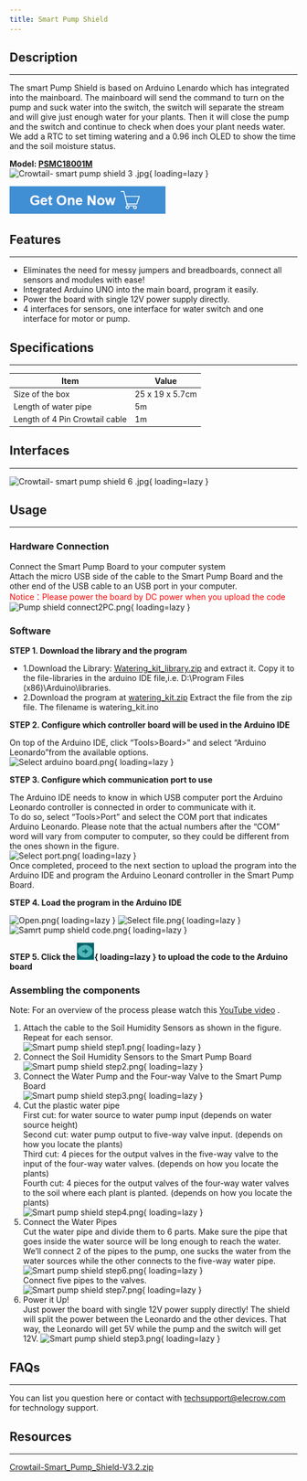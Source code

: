 ```yaml
---
title: Smart Pump Shield
---
```


## Description
-----------

The smart Pump Shield is based on Arduino Lenardo which has integrated into the mainboard. The mainboard will send the command to turn on the pump and suck water into the switch, the switch will separate the stream and will give just enough water for your plants. Then it will close the pump and the switch and continue to check when does your plant needs water. We add a RTC to set timing watering and a 0.96 inch OLED to show the time and the soil moisture status.

**Model: [PSMC18001M](https://www.elecrow.com/crowtail-smart-pump-shield-v2-1.html)**  
![Crowtail- smart pump shield 3 .jpg](https://wiki.elecrow.com/images/thumb/3/36/Crowtail-_smart_pump_shield_3_.jpg/600px-Crowtail-_smart_pump_shield_3_.jpg){ loading=lazy }

[![Alt text](../../assets/images/Get_one_now.png)](https://www.elecrow.com/crowtail-smart-pump-shield-v2-1.html?wiki "Title text")

## Features
--------

- Eliminates the need for messy jumpers and breadboards, connect all sensors and modules with ease!
- Integrated Arduino UNO into the main board, program it easily.
- Power the board with single 12V power supply directly.
- 4 interfaces for sensors, one interface for water switch and one interface for motor or pump.

## Specifications
--------------

| **Item** | **Value** |
|---|---|
| Size of the box | 25 x 19 x 5.7cm |
| Length of water pipe | 5m |
| Length of 4 Pin Crowtail cable | 1m |

## Interfaces
----------

![Crowtail- smart pump shield 6 .jpg](https://wiki.elecrow.com/images/d/d1/Crowtail-_smart_pump_shield_6_.jpg){ loading=lazy }

## Usage
-----

### **Hardware Connection**

Connect the Smart Pump Board to your computer system   
Attach the micro USB side of the cable to the Smart Pump Board and the other end of the USB cable to an USB port in your computer.  
<font color="red">Notice：Please power the board by DC power when you upload the code  </font>
![Pump shield connect2PC.png](https://wiki.elecrow.com/images/thumb/3/3b/Pump_shield_connect2PC.png/800px-Pump_shield_connect2PC.png){ loading=lazy }

### **Software**

**STEP 1. Download the library and the program**  

- 1.Download the Library: [Watering\_kit\_library.zip](https://www.elecrow.com/download/Watering_kit_library.zip) and extract it. Copy it to the file-libraries in the arduino IDE file,i.e. D:\\Program Files (x86)\\Arduino\\libraries.
- 2.Download the program at [watering\_kit.zip](https://www.elecrow.com/download/watering_kit.zip) Extract the file from the zip file. The filename is watering\_kit.ino

**STEP 2. Configure which controller board will be used in the Arduino IDE**

On top of the Arduino IDE, click “Tools&gt;Board&gt;” and select “Arduino Leonardo”from the available options.  
![Select arduino board.png](https://wiki.elecrow.com/images/thumb/7/7f/Select_arduino_board.png/800px-Select_arduino_board.png){ loading=lazy }

**STEP 3. Configure which communication port to use**

The Arduino IDE needs to know in which USB computer port the Arduino Leonardo controller is connected in order to communicate with it.  
To do so, select “Tools&gt;Port” and select the COM port that indicates Arduino Leonardo. Please note that the actual numbers after the “COM” word will vary from computer to computer, so they could be different from the ones shown in the figure.  
![Select port.png](https://wiki.elecrow.com/images/thumb/a/ae/Select_port.png/800px-Select_port.png){ loading=lazy }   
Once completed, proceed to the next section to upload the program into the Arduino IDE and program the Arduino Leonard controller in the Smart Pump Board.

**STEP 4. Load the program in the Arduino IDE**

![Open.png](https://wiki.elecrow.com/images/thumb/7/7f/Open.png/800px-Open.png){ loading=lazy }
![Select file.png](https://wiki.elecrow.com/images/thumb/3/30/Select_file.png/850px-Select_file.png){ loading=lazy }
![Samrt pump shield code.png](https://wiki.elecrow.com/images/thumb/1/1a/Samrt_pump_shield_code.png/800px-Samrt_pump_shield_code.png){ loading=lazy }

**STEP 5. Click the ![Upload.png](../../assets/images/30px-Upload.png){ loading=lazy } to upload the code to the Arduino board**

### Assembling the components

Note: For an overview of the process please watch this [YouTube video](https://www.youtube.com/watch?v=3WieNWgikEQ) .
1. Attach the cable to the Soil Humidity Sensors as shown in the figure. Repeat for each sensor.  
    ![Smart pump shield step1.png](https://wiki.elecrow.com/images/thumb/5/50/Smart_pump_shield_step1.png/800px-Smart_pump_shield_step1.png){ loading=lazy }
2. Connect the Soil Humidity Sensors to the Smart Pump Board  
    ![Smart pump shield step2.png](https://wiki.elecrow.com/images/thumb/5/55/Smart_pump_shield_step2.png/800px-Smart_pump_shield_step2.png){ loading=lazy }
3. Connect the Water Pump and the Four-way Valve to the Smart Pump Board  
    ![Smart pump shield step3.png](https://wiki.elecrow.com/images/thumb/0/09/Smart_pump_shield_step3.png/800px-Smart_pump_shield_step3.png){ loading=lazy }
4. Cut the plastic water pipe  
    First cut: for water source to water pump input (depends on water source height)  
    Second cut: water pump output to five-way valve input. (depends on how you locate the plants)  
    Third cut: 4 pieces for the output valves in the five-way valve to the input of the four-way water valves. (depends on how you locate the plants)  
    Fourth cut: 4 pieces for the output valves of the four-way water valves to the soil where each plant is planted. (depends on how you locate the plants)  
    ![Smart pump shield step4.png](https://wiki.elecrow.com/images/thumb/6/6f/Smart_pump_shield_step4.png/800px-Smart_pump_shield_step4.png){ loading=lazy }  
5. Connect the Water Pipes  
    Cut the water pipe and divide them to 6 parts. Make sure the pipe that goes inside the water source will be long enough to reach the water. We’ll connect 2 of the pipes to the pump, one sucks the water from the water sources while the other connects to the five-way water pipe.  
    ![Smart pump shield step6.png](https://wiki.elecrow.com/images/thumb/2/21/Smart_pump_shield_step6.png/800px-Smart_pump_shield_step6.png){ loading=lazy }  
    Connect five pipes to the valves.  
    ![Smart pump shield step7.png](https://wiki.elecrow.com/images/thumb/5/51/Smart_pump_shield_step7.png/800px-Smart_pump_shield_step7.png){ loading=lazy } 
6. Power it Up!  
    Just power the board with single 12V power supply directly! The shield will split the power between the Leonardo and the other devices. That way, the Leonardo will get 5V while the pump and the switch will get 12V.
    ![Smart pump shield step3.png](https://wiki.elecrow.com/images/thumb/0/09/Smart_pump_shield_step3.png/800px-Smart_pump_shield_step3.png){ loading=lazy }  

## FAQs
----

You can list you question here or contact with techsupport@elecrow.com for technology support.

## Resources
---------

[Crowtail-Smart\_Pump\_Shield-V3.2.zip](https://wiki.elecrow.com/images/a/ac/Crowtail-Smart_Pump_Shield-V3.2.zip)